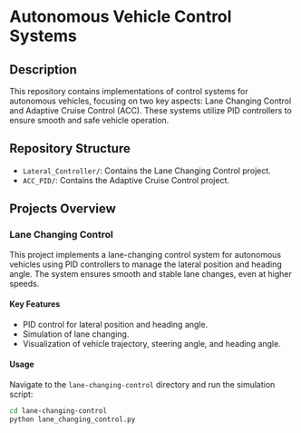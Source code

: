 # Autonomous Vehicle Control Systems

## Description
This repository contains implementations of control systems for autonomous vehicles, focusing on two key aspects: Lane Changing Control and Adaptive Cruise Control (ACC). These systems utilize PID controllers to ensure smooth and safe vehicle operation.

## Repository Structure
- `Lateral_Controller/`: Contains the Lane Changing Control project.
- `ACC_PID/`: Contains the Adaptive Cruise Control project.

## Projects Overview

### Lane Changing Control
This project implements a lane-changing control system for autonomous vehicles using PID controllers to manage the lateral position and heading angle. The system ensures smooth and stable lane changes, even at higher speeds.

#### Key Features
- PID control for lateral position and heading angle.
- Simulation of lane changing.
- Visualization of vehicle trajectory, steering angle, and heading angle.

#### Usage
Navigate to the `lane-changing-control` directory and run the simulation script:
```bash
cd lane-changing-control
python lane_changing_control.py
